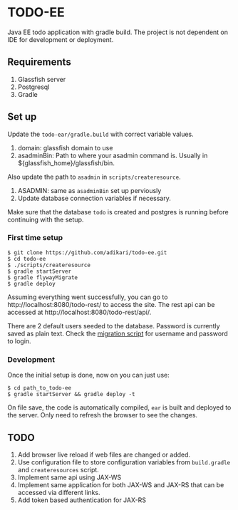 # TODO-EE
Java EE todo application with gradle build. The project is not dependent on IDE for development or deployment.

## Requirements

1. Glassfish server
2. Postgresql
3. Gradle

## Set up

Update the `todo-ear/gradle.build` with correct variable values. 

1. domain: glassfish domain to use
2. asadminBin: Path to where your asadmin command is. Usually in ${glassfish_home}/glassfish/bin.

Also update the path to `asadmin` in `scripts/createresource`.

1. ASADMIN: same as `asadminBin` set up perviously
2. Update database connection variables if necessary.

Make sure that the database `todo` is created and postgres is running before continuing with the setup.

### First time setup

```
$ git clone https://github.com/adikari/todo-ee.git
$ cd todo-ee
$ ./scripts/createresource
$ gradle startServer
$ gradle flywayMigrate
$ gradle deploy 
```

Assuming everything went successfully, you can go to http://localhost:8080/todo-rest/ to access the site. The rest api can be accessed at http://localhost:8080/todo-rest/api/.


There are 2 default users seeded to the database. Password is currently saved as plain text. Check the [migration script](https://github.com/adikari/todo-ee/blob/master/Todo-ejb/src/main/resources/db/migration/V4__Add_Users.sql) for username and password to login. 


### Development

Once the initial setup is done, now on you can just use:

```
$ cd path_to_todo-ee
$ gradle startServer && gradle deploy -t
```

On file save, the code is automatically compiled, `ear` is built and deployed to the server. Only need to refresh the browser to see the changes.

## TODO

1. Add browser live reload if web files are changed or added.
2. Use configuration file to store configuration variables from `build.gradle` and `createresources` script.
3. Implement same api using JAX-WS
4. Implement same application for both JAX-WS and JAX-RS that can be accessed via different links.
5. Add token based authentication for JAX-RS



